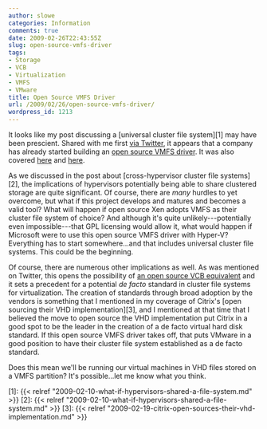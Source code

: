 ```yaml
---
author: slowe
categories: Information
comments: true
date: 2009-02-26T22:43:55Z
slug: open-source-vmfs-driver
tags:
- Storage
- VCB
- Virtualization
- VMFS
- VMware
title: Open Source VMFS Driver
url: /2009/02/26/open-source-vmfs-driver/
wordpress_id: 1213
---
```


It looks like my post discussing a [universal cluster file system][1] may have been prescient. Shared with me first [via Twitter](http://twitter.com/rbrambley/statuses/1253835920), it appears that a company has already started building an [open source VMFS driver](http://code.google.com/p/vmfs/). It was also covered [here](http://vmetc.com/2009/02/26/fluid-operations-ecloudmanager-provides-open-source-vmfs-driver/) and [here](http://blog.core-it.com.au/?p=416).

As we discussed in the post about [cross-hypervisor cluster file systems][2], the implications of hypervisors potentially being able to share clustered storage are quite significant. Of course, there are _many_ hurdles to yet overcome, but what if this project develops and matures and becomes a valid tool? What will happen if open source Xen adopts VMFS as their cluster file system of choice? And although it's quite unlikely---potentially even impossible---that GPL licensing would allow it, what would happen if Microsoft were to use this open source VMFS driver with Hyper-V? Everything has to start somewhere...and that includes universal cluster file systems. This could be the beginning.

Of course, there are numerous other implications as well. As was mentioned on Twitter, this opens the possibility of [an open source VCB equivalent](http://twitter.com/vseanclark/statuses/1254225163) and it sets a precedent for a potential _de facto_ standard in cluster file systems for virtualization. The creation of standards through broad adoption by the vendors is something that I mentioned in my coverage of Citrix's [open sourcing their VHD implementation][3], and I mentioned at that time that I believed the move to open source the VHD implementation put Citrix in a good spot to be the leader in the creation of a de facto virtual hard disk standard. If this open source VMFS driver takes off, that puts VMware in a good position to have their cluster file system established as a de facto standard.

Does this mean we'll be running our virtual machines in VHD files stored on a VMFS partition? It's possible...let me know what you think.

[1]: {{< relref "2009-02-10-what-if-hypervisors-shared-a-file-system.md" >}}
[2]: {{< relref "2009-02-10-what-if-hypervisors-shared-a-file-system.md" >}}
[3]: {{< relref "2009-02-19-citrix-open-sources-their-vhd-implementation.md" >}}
